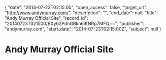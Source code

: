 {
  "date": "2014-07-23T02:15:00", 
  "open_access": false, 
  "target_url": "http://www.andymurray.com/", 
  "description": "", 
  "end_date": null, 
  "title": "Andy Murray Official Site", 
  "record_id": "20140723T021500/BXy62PdnGBkh6iKNRp7MFQ==", 
  "publisher": "andymurray.com", 
  "start_date": "2014-07-23T02:15:00Z", 
  "subject": null
}

# Andy Murray Official Site

